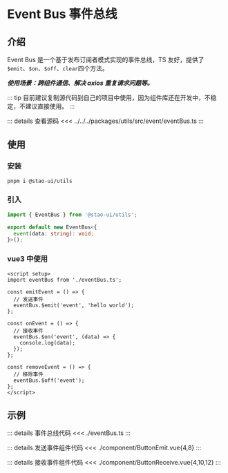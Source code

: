 # Event Bus 事件总线

## 介绍

Event Bus 是一个基于发布订阅者模式实现的事件总线，TS 友好，提供了`$emit`、`$on`、`$off`、`clear`四个方法。

**_使用场景：跨组件通信、解决 axios 重复请求问题等。_**

::: tip
目前建议复制源代码到自己的项目中使用，因为组件库还在开发中，不稳定，不建议直接使用。
:::  

::: details 查看源码
<<< ../../../packages/utils/src/event/eventBus.ts
:::

## 使用

### 安装

```bash
pnpm i @stao-ui/utils
```

### 引入

```ts
import { EventBus } from '@stao-ui/utils';

export default new EventBus<{
  event(data: string): void;
}>();
```

### vue3 中使用

```vue
<script setup>
import eventBus from './eventBus.ts';

const emitEvent = () => {
  // 发送事件
  eventBus.$emit('event', 'hello world');
};

const onEvent = () => {
  // 接收事件
  eventBus.$on('event', (data) => {
    console.log(data);
  });
};

const removeEvent = () => {
  // 移除事件
  eventBus.$off('event');
};
</script>
```

## 示例

<script setup>
import simpleExample from './simpleExample.vue';
</script>

<simple-example />

::: details 事件总线代码
<<< ./eventBus.ts
:::

::: details 发送事件组件代码
<<< ./component/ButtonEmit.vue{4,8}
:::

::: details 接收事件组件代码
<<< ./component/ButtonReceive.vue{4,10,12}
:::
